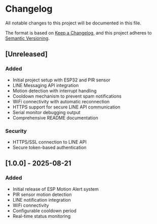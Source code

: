 # Changelog

All notable changes to this project will be documented in this file.

The format is based on [Keep a Changelog](https://keepachangelog.com/en/1.0.0/),
and this project adheres to [Semantic Versioning](https://semver.org/spec/v2.0.0.html).

## [Unreleased]

### Added
- Initial project setup with ESP32 and PIR sensor
- LINE Messaging API integration
- Motion detection with interrupt handling
- Cooldown mechanism to prevent spam notifications
- WiFi connectivity with automatic reconnection
- HTTPS support for secure LINE API communication
- Serial monitor debugging output
- Comprehensive README documentation

### Security
- HTTPS/SSL connection to LINE API
- Secure token-based authentication

## [1.0.0] - 2025-08-21

### Added
- Initial release of ESP Motion Alert system
- PIR sensor motion detection
- LINE notification integration
- WiFi connectivity
- Configurable cooldown period
- Real-time status monitoring
